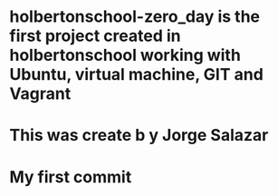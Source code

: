 # holbertonschool-zero_day is the first project created in holbertonschool working with Ubuntu, virtual machine, GIT and Vagrant
# This was create b y Jorge Salazar
# My first commit
